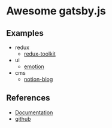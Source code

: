 # Awesome gatsby.js

## Examples

- redux
  - [redux-toolkit](https://github.com/YutaSugimura/gatsbyjs-template/tree/master/examples/redux-toolkit)
- ui
  - [emotion](https://github.com/YutaSugimura/gatsbyjs-template/tree/master/examples/emotion)
- cms
  - [notion-blog](https://github.com/YutaSugimura/gatsbyjs-template/tree/master/examples/notion-blog)

## References

- [Documentation](https://www.gatsbyjs.org/docs/)
- [github](https://github.com/gatsbyjs/gatsby)
